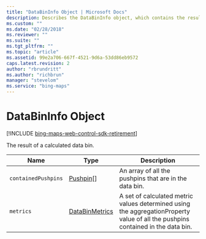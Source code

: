 ```yaml
---
title: "DataBinInfo Object | Microsoft Docs"
description: Describes the DataBinInfo object, which contains the result of a calculated data bin, and provides descriptions for each of its properties.
ms.custom: ""
ms.date: "02/28/2018"
ms.reviewer: ""
ms.suite: ""
ms.tgt_pltfrm: ""
ms.topic: "article"
ms.assetid: 99e2a706-667f-4521-9d6a-53dd86eb9572
caps.latest.revision: 2
author: "rbrundritt"
ms.author: "richbrun"
manager: "stevelom"
ms.service: "bing-maps"
---
```


# DataBinInfo Object

[!INCLUDE [bing-maps-web-control-sdk-retirement](../../includes/bing-maps-web-control-sdk-retirement.md)]

The result of a calculated data bin.

| Name              | Type           | Description                                                                                                                     |
|-------------------|----------------|---------------------------------------------------------------------------------------------------------------------------------|
| `containedPushpins` | [Pushpin](../../map-control-api/pushpin-class.md)\[\]    | An array of all the pushpins that are in the data bin.                                                                          |
| `metrics`           | [DataBinMetrics](databinmetrics-object.md) | A set of calculated metric values determined using the aggregationProperty value of all the pushpins contained in the data bin. |